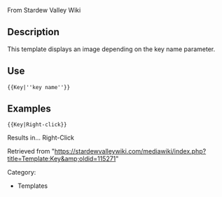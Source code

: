 From Stardew Valley Wiki

## Description

This template displays an image depending on the key name parameter.

## Use

```
{{Key|''key name''}}
```

## Examples

```
{{Key|Right-click}}
```

Results in... Right-Click

Retrieved from "https://stardewvalleywiki.com/mediawiki/index.php?title=Template:Key&amp;oldid=115271"

Category:

- Templates